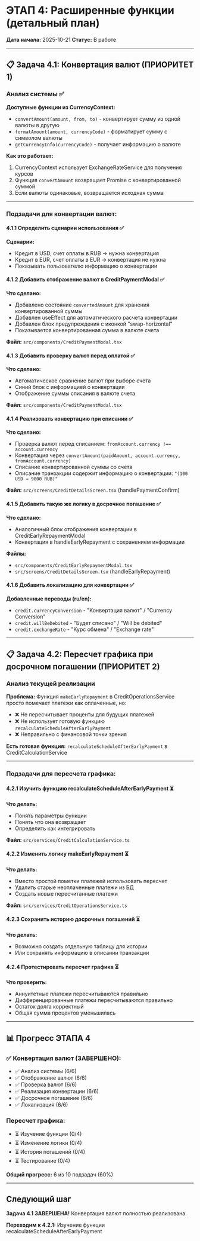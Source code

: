 # ЭТАП 4: Расширенные функции (детальный план)

**Дата начала:** 2025-10-21
**Статус:** В работе

---

## 📋 Задача 4.1: Конвертация валют (ПРИОРИТЕТ 1)

### Анализ системы ✅

**Доступные функции из CurrencyContext:**
- `convertAmount(amount, from, to)` - конвертирует сумму из одной валюты в другую
- `formatAmount(amount, currencyCode)` - форматирует сумму с символом валюты
- `getCurrencyInfo(currencyCode)` - получает информацию о валюте

**Как это работает:**
1. CurrencyContext использует ExchangeRateService для получения курсов
2. Функция `convertAmount` возвращает Promise с конвертированной суммой
3. Если валюты одинаковые, возвращается исходная сумма

---

### Подзадачи для конвертации валют:

#### 4.1.1 Определить сценарии использования ✅
**Сценарии:**
- Кредит в USD, счет оплаты в RUB → нужна конвертация
- Кредит в EUR, счет оплаты в EUR → конвертация не нужна
- Показывать пользователю информацию о конвертации

#### 4.1.2 Добавить отображение валют в CreditPaymentModal ✅
**Что сделано:**
- Добавлено состояние `convertedAmount` для хранения конвертированной суммы
- Добавлен useEffect для автоматического расчета конвертации
- Добавлен блок предупреждения с иконкой "swap-horizontal"
- Показывается конвертированная сумма в валюте счета

**Файл:** `src/components/CreditPaymentModal.tsx`

#### 4.1.3 Добавить проверку валют перед оплатой ✅
**Что сделано:**
- Автоматическое сравнение валют при выборе счета
- Синий блок с информацией о конвертации
- Отображение суммы списания в валюте счета

**Файл:** `src/components/CreditPaymentModal.tsx`

#### 4.1.4 Реализовать конвертацию при списании ✅
**Что сделано:**
- Проверка валют перед списанием: `fromAccount.currency !== account.currency`
- Конвертация через `convertAmount(paidAmount, account.currency, fromAccount.currency)`
- Списание конвертированной суммы со счета
- Описание транзакции содержит информацию о конвертации: `"(100 USD → 9000 RUB)"`

**Файл:** `src/screens/CreditDetailsScreen.tsx` (handlePaymentConfirm)

#### 4.1.5 Добавить такую же логику в досрочное погашение ✅
**Что сделано:**
- Аналогичный блок отображения конвертации в CreditEarlyRepaymentModal
- Конвертация в handleEarlyRepayment с сохранением информации

**Файлы:**
- `src/components/CreditEarlyRepaymentModal.tsx`
- `src/screens/CreditDetailsScreen.tsx` (handleEarlyRepayment)

#### 4.1.6 Добавить локализацию для конвертации ✅
**Добавленные переводы (ru/en):**
- `credit.currencyConversion` - "Конвертация валют" / "Currency Conversion"
- `credit.willBeDebited` - "Будет списано" / "Will be debited"
- `credit.exchangeRate` - "Курс обмена" / "Exchange rate"

---

## 📋 Задача 4.2: Пересчет графика при досрочном погашении (ПРИОРИТЕТ 2)

### Анализ текущей реализации

**Проблема:**
Функция `makeEarlyRepayment` в CreditOperationsService просто помечает платежи как оплаченные, но:
- ❌ Не пересчитывает проценты для будущих платежей
- ❌ Не использует готовую функцию `recalculateScheduleAfterEarlyPayment`
- ❌ Неправильно с финансовой точки зрения

**Есть готовая функция:**
`recalculateScheduleAfterEarlyPayment` в CreditCalculationService

---

### Подзадачи для пересчета графика:

#### 4.2.1 Изучить функцию recalculateScheduleAfterEarlyPayment ⏳
**Что делать:**
- Понять параметры функции
- Понять что она возвращает
- Определить как интегрировать

**Файл:** `src/services/CreditCalculationService.ts`

#### 4.2.2 Изменить логику makeEarlyRepayment ⏳
**Что делать:**
- Вместо простой пометки платежей использовать пересчет
- Удалить старые неоплаченные платежи из БД
- Создать новые пересчитанные платежи

**Файл:** `src/services/CreditOperationsService.ts`

#### 4.2.3 Сохранить историю досрочных погашений ⏳
**Что делать:**
- Возможно создать отдельную таблицу для истории
- Или сохранять информацию в описании транзакции

#### 4.2.4 Протестировать пересчет графика ⏳
**Что проверить:**
- Аннуитетные платежи пересчитываются правильно
- Дифференцированные платежи пересчитываются правильно
- Остаток долга корректный
- Общая сумма процентов уменьшилась

---

## 📊 Прогресс ЭТАПА 4

### ✅ Конвертация валют (ЗАВЕРШЕНО):
- ✅ Анализ системы (6/6)
- ✅ Отображение валют (6/6)
- ✅ Проверка валют (6/6)
- ✅ Реализация конвертации (6/6)
- ✅ Досрочное погашение (6/6)
- ✅ Локализация (6/6)

### Пересчет графика:
- ⏳ Изучение функции (0/4)
- ⏳ Изменение логики (0/4)
- ⏳ История погашений (0/4)
- ⏳ Тестирование (0/4)

**Общий прогресс:** 6 из 10 подзадач (60%)

---

## Следующий шаг

**Задача 4.1 ЗАВЕРШЕНА!** Конвертация валют полностью реализована.

**Переходим к 4.2.1:** Изучение функции recalculateScheduleAfterEarlyPayment
